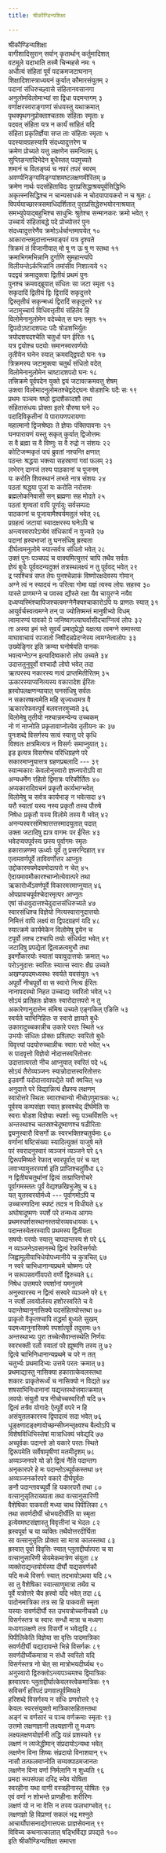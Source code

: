 ```yaml
---
title: श्रीकौण्डिन्यशिक्षा

---
```

श्रीकौण्डिन्यशिक्षा  
वागीशादिसुरान् सर्वान् कृतार्थान् कर्तुमादिशत्  
वटमूले यदाभाति तस्मै चिन्महसे नमः १  
अधीत्यं संहितां पूर्वं पदक्रमजटाघनान्  
शिक्षादिशास्त्राध्ययनं कुर्यात् कौमारसंयुतम् २  
पदानां संधिरुच्छ्वासे संहितानवसानगा  
अनुलोमविलोमाभ्यां सा द्विधा पदमन्तगम् ३  
वर्णाक्षरस्वराङ्गाणां संधयस्तु यथाक्रमात्  
पृथक्पृथगनुप्रोक्ताश्चतस्रः संहिताः स्मृताः ४  
पदवत् संहिता यत्र न कार्यं सांहितं यदि  
संहिता प्रकृतिर्ज्ञेया सप्त ताः संहिताः स्मृताः ५  
पदस्यावग्रहस्यापि संदध्यादुत्तरेण च  
क्रमेण प्रोच्यते यत्तु लक्षणेन समन्वितम् ६  
सुप्तिङन्तादिभेदेन बुधैस्तत् पदमुच्यते  
शमानं च विलङ्घ्यं च नपरं तपरं स्वरम्  
अवर्ण्यनिङ्ग्यमिङ्ग्यांशमष्टलक्षणमीरितम् ७  
क्रमेण नार्थः पदसंहिताविदः पुराप्रसिद्धाश्रयपूर्वसिद्धिभिः  
अकृत्स्नसिद्धिश्च न चान्यसाधकं न चोदयापायकरो न च श्रुतः ८  
विपर्ययाच्छास्त्रसमाधिदर्शितात् पुराप्रसिद्धेरुभयोरनाश्रयात्  
समभ्युपेयाद्बहुभिश्च साधुभिः श्रुतेश्च सन्मानकरः क्रमो भवेत् ९  
उच्चार्य संहिताबद्धे पदे प्रोच्योत्तरं पुनः  
संदध्यादुत्तरेणैव क्रमोऽर्धर्चान्तमापयेत् १०  
आकारान्तमुदात्तान्तमाङ्परं यत्र दृश्यते  
त्रिक्रमं तं विजानीयात् मो षू ण ऊ षु ण स्तथा ११  
क्रमाभिगमभिन्नानि दुर्गाणि सुमहान्त्यपि  
विलीयन्तेऽर्कभिन्नानि तमांसीव निशात्यये १२  
पदद्वयं क्रमादुक्त्वा द्वितीयं प्रथमं पुनः  
पुनश्च क्रमवद्ब्रूयात् संधितः सा जटा स्मृता १३  
सकृदादिं द्वितीयं द्विः द्विरादिं सकृदुत्तरे  
द्विस्तृतीयं सकृन्मध्यं द्विरादिं सकृदुत्तरे १४  
जटामुच्चार्य विधिवत्तृतीयं संहितेव हि  
विलोमेनानुलोमेन वदेच्चेत् स घनः स्मृतः १५  
द्विपदोऽष्टादशपदः पदैः षोडशभिर्युतः  
त्रयोदशपदश्चेति चतुर्धा घन ईरितः १६  
यत्र द्वयोश्च पदयोः समानस्वरवर्णयोः  
तृतीयेन घनेन स्यात् क्रमवद्द्विपदो घनः १७  
त्रिक्रमस्य जटामुक्त्वा चतुर्थं संधितो वदेत्  
विलोमेनानुलोमेन चाष्टादशपदो घनः १८  
तत्त्रिक्रमे पूर्वपदेन युक्ते द्वयं जटावत्क्रमवत्तु शेषम्  
उक्त्वा विलोमादनुलोमतश्चेद्वदेद्घनः षोडशभिः पदैः सः १९  
प्रथमः पञ्चमः षष्ठो द्वादशैकादशौ तथा  
संहितासंधयः प्रोक्ता इतरे पौरुषा घने २०  
पदादिविकृतीनां ये पारायणपरायणाः  
महात्मानो द्विजश्रेष्ठाः ते ज्ञेयाः पंक्तिपावनाः २१  
घनपारायणं यस्तु सकृत् कुर्यात् द्विजोत्तमः  
स वै ब्रह्मा स वै विष्णुः स वै रुद्रो न संशयः २२  
कोटिजन्मकृतं पापं ब्रुवतां नश्यन्ति क्षणात्  
पठन्तः श्रद्धया भक्त्या सहस्राणां गवां फलम् २३  
लभेरन् दानजं तस्य पाठकानां च पूजनम्  
यः करोति शिवस्थानं लभते नात्र संशयः २४  
पठतां श्रद्धया पूजां यः करोति नरोत्तमः  
ब्रह्मलोकनिवासी सन् ब्रह्मणा सह मोदते २५  
पठतां शृण्वतां वापि पूर्णायुः सर्वसम्पदः  
पाठकानां च पूजायामैश्वर्यमतुलं भवेत् २६  
प्रग्रहत्वं जटायां स्यादक्षरस्य घनेऽपि च  
अन्त्यस्वरपरेऽप्येवं संधिकार्यं न युज्यते २७  
पदानां ह्रस्वभाजां तु घनसंधिषु ह्रस्वता  
दीर्घत्वमनुलोमे स्यात्सर्वत्र संधितो भवेत् २८  
उक्तं पुनः पञ्चपदं च वाक्यमित्युत्तरं चापि तथैव सर्वतः  
ज्ञेयं बुधैः पूर्ववदन्यदुक्तं तत्रस्थलक्ष्यं न तु पूर्ववद् भवेत् २९  
द्र प्सश्चित्रं सप्त तेपः पुनश्चेन्नाकं विष्णोरक्षदेवस्य गोमान्  
अग्ने त्वं न स्यादयं नः परित्वा गोमा यज्ञं त्वस्य लोपः सहस्व ३०  
यास्ते प्राणमग्ने च पवस्व द्यौस्ते रक्षा यैव चायुरग्ने नयैव  
दध्यप्यस्मिंश्चापिजश्चत्वमग्नेनैक्यश्चाकारोऽपि यः प्राणतः स्यात् ३१  
आयुर्वर्चस्वत्वमग्ने तन् पा ज्योतिष्मन्तं मानुषीभ्यो विधम्  
त्वामारण्यं पावको ग्रे जनिष्वागत्याघर्वासीदचाग्नित्वं लोपः ३२  
ता अस्या इमं स्ते सुवर्यं प्रमातृप्रेद्धो यक्षत्या त्वमग्ने समास्त्वा  
माघावाचायं रपजातो निषीदन्नप्रेदग्नेस्य त्वमग्नेत्वलोपः ३३  
उख्येङ्गिर इति क्रम्या घनोर्षयति पानकः  
भवत्यग्नेऽग्न इत्यादिष्वकारो लोप उच्यते ३४  
उदात्ततुनुपूर्वो वश्चादौ लोपो भवेत् तदा  
ऋत्परस्य नकारस्य णत्वं प्राप्तमितीरितम् ३५  
ऊकारस्याप्यनित्यस्य वकारादेश ईरितः  
ह्रस्वोपलक्षणन्यायात् घनसंधिषु सर्वतः  
न सकारष्षत्वमेति महि सृज्यध्वमत्र वै  
ऋकाररेफवत्पूर्वं बलवत्तरमुच्यते ३६  
विलोमेषु तृतीयो नश्चान्नमन्येन्य उच्चकम्  
नो णं नाप्नोति प्रकृतावाप्नोत्येव तृतीयनः कः ३७  
पुनःशब्दे विसर्गस्य सत्वं स्यात्तु परे कृधि  
विश्वतः क्षत्रमित्यत्र न विसर्गः समाप्नुयात् ३८  
इड इत्यत्र विसर्गश्च परिधिग्रहणे परे  
सकारमाप्नुयात्तत्र ग्रहणप्रबलादि --- ३९  
स्यान्मकारः केवलोनुस्वारो ज्ञघ्नपरोऽपि वा  
अन्यधर्मेण रहितो द्विमात्रः परिकीर्तितः ४०  
अप्यकारादिवचनं प्रकृतौ कार्यभाग्भवेत्  
विलोमेषु च सर्वत्र कार्यभाङ् न भवेत्सदा ४१  
यरौ स्यातां यस्य नस्य प्रकृतौ तस्य पौरुषे  
निषेधः प्रकृतौ यस्य विलोमे तस्य वै भवेत् ४२  
अनन्यस्वरसंमिश्रात्तत्तस्मादयुतात् पदात्  
उक्ता जटादिषु ह्यत्र वागमः पर ईरितः ४३  
भवेदप्यपपूर्वस्य छस्य पूर्वागमः स्मृतः  
हकारान्नणमा ऊर्ध्वाः पूर्वं तु प्रसरन्दिहात् ४४  
एत्वमवर्णपूर्वे ताविवर्णोत्तर आप्नुतः  
उद्दोकारमयमेदवमोदत्परो न चेत् ४५  
ऐदायमावमौकारश्चाप्नोत्येवात्परे तथा  
ऋकारोर्ध्वेऽवर्णपूर्वे विकारमरमाप्नुयात् ४६  
ओपप्रावचपूर्वश्चेदारमृत्पर आप्नुतः  
एषां संधावुदात्तश्चेदुदात्तसंधिरुच्यते ४७  
स्वारसंधिश्च विज्ञेयो नित्यस्वारानुदात्तयोः  
निमित्तं वापि लक्ष्यं वा द्विपदग्रहणं यदि ४८  
स्यात्क्रमे कार्यमेकेन विलोमेषु द्वयेन च  
टपूर्वो लश्च टश्चापि तयोः संधिर्यदा भवेत् ४९  
जटादिषु प्रपद्येतां द्वित्वळत्वमुभौ तथा  
इवर्णोकारयोः स्यातां यवावुदात्तयोः क्रमात् ५०  
परोऽनुदात्तः स्वरितः स्यात्स स्वारः क्षैप्र उच्यते  
अखण्डपदमध्यस्थः स्वर्यते यवसंयुतः ५१  
अपूर्वो नीचपूर्वो वा स स्वारो नित्य ईरितः  
नानापदस्थो निहत उच्चाद्यः स्वरितो भवेत् ५२  
सोऽयं प्रातिहतः प्रोक्तः स्वारोदात्तपरो न तु  
अकारेणानुदात्तेन संमिश्र उच्यते एङ्गकित् एङिति ५३  
स्वर्यते चाभिनिहितः स स्वारो ज्ञायते बुधैः  
उकारादुच्चकान्नीच उकारे परतः स्थिते ५४  
उभयोः संधितः प्रोक्तः प्रश्लिष्टः स्वरितो बुधैः  
विवृत्त्यां पदयोरुच्चान्नीचः स्वारः परो भवेत् ५५  
स पादवृत्तो विज्ञेयो नोदात्तस्वरितोत्तरः  
उदात्तात्परतो नीच आप्नुयात् स्वरितं पदे ५६  
सोऽयं तैरोव्यञ्जनः स्यान्नोदात्तस्वरितोत्तरः  
इउवर्णौ यदोदात्तावापद्येते यवौ क्वचित् ५७  
अनुदात्ते परे विद्यान्नित्यं क्षैप्रस्य लक्षणम्  
स्वारोत्तरे स्थितः स्वारश्चान्यो नीचोऽणुमात्रकः ५८  
पूर्वस्य कम्पसंज्ञा स्यात् ह्रस्वश्चेद् दीर्घमेति सः  
स्वराः षोडश विज्ञेयाः स्पर्शाः स्युः पञ्चविंशतिः ५९  
अन्तस्थाश्च चतस्रश्चेदूष्माणश्च षडीरिताः  
द्व्यनुस्वारौ विसर्गो ळः स्वरभक्तिश्चतुर्यमाः ६०  
वर्णानां षष्टिसंख्या स्यादित्युक्तं याजुषे मते  
परं स्वरादनुस्वारं व्यञ्जनं व्यञ्जने परे ६१  
द्विरूपमिष्यते रेफात् स्वरपूर्वात् परं च यत्  
लवाभ्यामुत्तरस्पर्श इति प्राप्तिश्चतुर्विधा ६२  
न द्वितीयचतुर्थानां द्वित्वं तत्प्राप्तिगोचरे  
पूर्वागमस्ततः पूर्वं वेद्यश्छखिभुजेषु च ६३  
यत् युतस्वरयोर्मध्ये --- पूर्वागमोऽपि च  
उच्चारणादिना स्पष्टं तदत्र न विधीयते ६४  
अघोषादूष्मणः स्पर्शे परे तन्मध्य आगमः  
प्रथमस्पर्शसस्थानस्तयोरव्यवधायकः ६५  
पदान्तस्येतरस्यापि प्रथमस्य द्वितीयता  
सषयोः परयोः स्यात्तु चापदान्तस्य शे परे ६६  
न व्यञ्जनेऽवसानस्थे द्वित्वं रेफविसर्गयोः  
जिह्वामूलीयाभिधेयोपध्मानीये च कुत्रचित् ६७  
न स्वरे चाभिधानान्यप्रथमे चोष्मणः परे  
न सरूपसवर्गीयपरो वर्णो द्विरुच्यते ६८  
निषेध उत्तमपरे स्पर्शानां यमनुत्तमे  
अनुस्वारस्य न द्वित्वं सस्वरे व्यञ्जने परे ६९  
न स्पर्शे लवयोर्लस्य हशोरस्वरिते च वे  
पदान्तेष्वानुनासिक्ये पदसंहितयोस्तथा ७०  
प्राकृतो वैकृतश्चापि तद्धर्मा बुध्यते सुखम्  
पदमध्यानुनासिक्ये स्पर्शात्पूर्वे तदुत्तमः ७१  
अन्तस्थाभ्यः पुरा तच्चेत्सैवान्तस्थेति निर्णयः  
स्वरभक्ती रलौ स्यातां परे ह्यूष्मणि तस्य तु ७२  
द्वित्वे चाभिनिधानान्यप्रथमे च परे न तत्  
चतुर्भ्यः प्रथमादिभ्यः उत्तमे परतः क्रमात् ७३  
प्रथमाद्यास्तु नासिक्या हकारात्केवलस्तथा  
शकारः प्राकृतेरूर्ध्वं च नासिक्यो न विद्यते ७४  
शषसाभिनिधानानां यद्यन्तस्थोत्तमात्क्रमात्  
लवयोः संयुतौ यत्र नीचोच्चस्वरितौ यदि ७५  
द्वित्वं तत्रैव योगादेः ऐत्पूर्वे वपरे न हि  
असंयुतलकारस्य द्विपादत्वं सदा भवेत् ७६  
धूङ्क्ष्णादङ्क्ष्णावोच्छन्सीघ्नन्तृक्ष्वश्च बैल्वोऽपि च  
विशेषविधिभिस्तेषां मात्राधिक्यं भवेद्यदि ७७  
अच्पूर्वकः पदान्तो ङो यकारे परतः स्थिते  
द्विरूपमेति सर्वेषामृषीणां मतमीदृशम् ७८  
अव्यञ्जनपरे यो ङो द्वित्वं नैति पदान्तगः  
अनृकारपरे हे मः पदान्तोऽच्पूर्वकस्तथा ७९  
अव्यञ्जनर्कारपरे वकारे दीर्घपूर्वतः  
ङनौ पदान्तावच्पूर्वौ हि यकारपरौ तथा ८०  
वत्सानुसृतिराख्याता तथा वत्सानुसारिणी  
वैशेषिका पाकवती मध्या चाथ पिपीलिका ८१  
तथा सवर्णदीर्घी चोभयदीर्घीति या स्मृता  
इत्येवमष्टसंज्ञास्तु विवृत्तीनां च भेदतः ८२  
ह्रस्वपूर्वा च या व्यक्तिः तथैवोत्तरदीर्घिता  
सा वत्सानुसृतिः प्रोक्ता सा मात्रा कालस्तथा ८३  
ह्रस्वात् पूर्वा विवृत्तिः स्यात् प्लुताद्दीर्घात्परा च या  
वत्सानुसारिणी सेयमेकमात्रेण संयुता ८४  
व्यक्तेराद्यन्तयोर्यस्या दीर्घौ यद्यसवर्णकौ  
यदि मध्ये विसर्गः स्यात् तदभावोऽथवा यदि ८५  
सा तु वैशेषिका स्यात्साणुमात्रा तथैव च  
पूर्वे यत्रोत्तरे चैव ह्रस्वो यदि भवेत् तदा ८६  
पादोनमात्रिका तत्र सा हि पाकवती स्मृता  
यस्याः सवर्णदीर्घौ स्त उभयत्रोच्चनीचकौ ८७  
विसर्गस्तत्र च स्वारः सन्धौ मात्रा च मध्यगा  
मध्यगालक्षणे तत्र विसर्गो न भवेद्यदि ८८  
पिपीलिकेति विज्ञेया सा वृत्तिः पादमात्रिका  
सवर्णदीर्घी यद्यादावन्ते भिन्ने विसर्गकः ८९  
सवर्णदीर्घ्येकमात्रा न संधौ स्वरितो यदि  
विसर्गस्तत्र नो चेत् सा मात्रोभयदीर्घ्यथ ९०  
अनुस्वारो द्विरुक्तोऽन्त्यपञ्चमश्च द्विमात्रिकः  
ह्रस्वात्परः प्लुताद्दीर्घात्केवलस्त्वेकमात्रिकः ९१  
सविसर्गं हरिपदं प्रणवात्पूर्वमिष्यते  
हरिशब्दे विसर्गस्य न संधिः प्रणवोत्तरे ९२  
केवलः स्वरसंयुक्तो मात्रिकासहितस्तथा  
अङ्गं च वर्णसारं च पञ्च वर्णक्रमाः स्मृताः ९३  
उत्तमो लक्षणज्ञानी लक्ष्यज्ञानी तु मध्यगः  
लक्ष्यलक्षणयोर्ज्ञानी तद्धि यन्नं प्रशस्यते ९४  
लक्षणं न त्यजेद्धीमान् संप्रदायोऽन्यथा भवेत्  
लक्षणेन विना शिष्यः संप्रदायो विनाशवान् ९५  
नासौ तत्फलमाप्नोति सम्यक्पाठमजानतः  
लक्षणेन विना वर्णा निर्मलानि न शुध्यति ९६  
प्रमदा रूपसंपन्ना दरिद्र स्येव योषिता  
स्वरहीना यथा वाणी वस्त्रहीनास्तु योषितः ९७  
एवं वर्णा न शोभन्ते प्राणहीनाः शरीरिणः  
लक्षणं यो न ना वेत्ति न तस्य फलभाग्भवेत् ९८  
लक्षणज्ञो हि विप्राणां सकलं भद्र मश्नुते  
आचार्योपासनाद्योगात्तपसः प्राज्ञसेवनात् ९९  
विविच्य कथनात्कालात् षड्भिर्विद्या प्रपद्यते १००  
              इति श्रीकौण्डिन्यशिक्षा समाप्ता